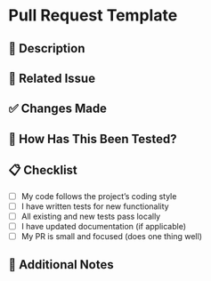 # Pull Request Template

<!-- 
Thank you for your contribution! 🎉
Please fill out the following sections to help us understand your PR.
-->

## 📌 Description

<!-- 
Explain *what* this PR does and *why* it is needed. 
Example: "This PR adds a resume parsing function to handle missing education fields."
-->

## 🔗 Related Issue

<!-- 
Link the issue this PR addresses. 
Use GitHub’s syntax so it closes automatically after merging:
Fixes #<issue-number> or Closes #<issue-number>
-->

## ✅ Changes Made

<!-- 
List all significant changes clearly. Use bullet points.
Example:
- Added new Pydantic schema for Resume
- Fixed JSON parsing error when education field is missing
- Updated CONTRIBUTING.md with new guidelines
-->

## 🧪 How Has This Been Tested?

<!-- 
Describe how you tested your changes. 
Mention test files, manual testing steps, or screenshots/logs if applicable.
Example: "Tested with sample PDF resumes, added unit tests in test_resume_parser.py"
-->

## 📋 Checklist

<!-- 
Check all the items below before requesting a review.
-->

- [ ] My code follows the project’s coding style  
- [ ] I have written tests for new functionality  
- [ ] All existing and new tests pass locally  
- [ ] I have updated documentation (if applicable)  
- [ ] My PR is small and focused (does one thing well)  

## 🙏 Additional Notes

<!-- 
Add any extra information for reviewers. 
Example: "This feature is experimental, feedback on prompt design is welcome."
-->